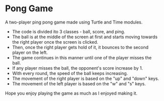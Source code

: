 # Pong Game

A two-player ping pong game made using Turtle and Time modules.

- The code is divided ito 3 classes - ball, score, and ping.
- The ball is at the middle of the screen at first and starts moving towards the right player once the screen is clicked.
- Then, once the right player gets hold of it, it bounces to the second player on the left.
- The game continues in this manner until one of the player misses the ball.
- If any player misses the ball, the opponent's score increase by 1. 
- With every round, the speed of the ball keeps increasing.
- The movement of the right player is based on the "up" and "down" keys.
- The movement of the left player is based on the "w" and "s" keys.

Hope you enjoy playing the game as much as I enjoyed making it.

